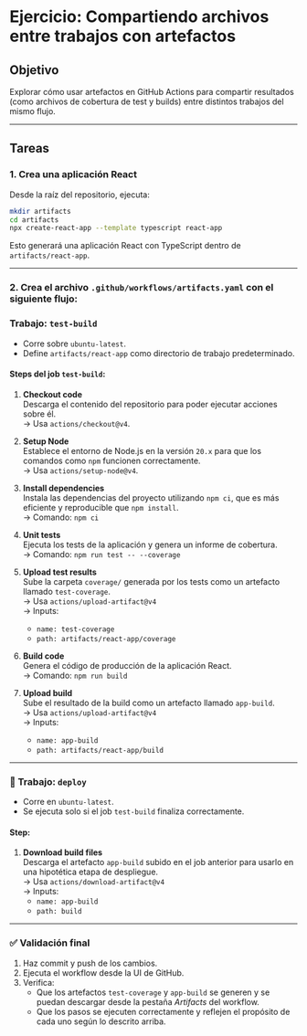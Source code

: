 # Ejercicio: Compartiendo archivos entre trabajos con artefactos

##  Objetivo

Explorar cómo usar artefactos en GitHub Actions para compartir resultados (como archivos de cobertura de test y builds) entre distintos trabajos del mismo flujo.

---

##  Tareas

### 1. Crea una aplicación React

Desde la raíz del repositorio, ejecuta:

```bash
mkdir artifacts
cd artifacts
npx create-react-app --template typescript react-app
```

Esto generará una aplicación React con TypeScript dentro de `artifacts/react-app`.

---

### 2. Crea el archivo `.github/workflows/artifacts.yaml` con el siguiente flujo:

###  Trabajo: `test-build`

- Corre sobre `ubuntu-latest`.
- Define `artifacts/react-app` como directorio de trabajo predeterminado.

#### Steps del job `test-build`:

1. **Checkout code**  
   Descarga el contenido del repositorio para poder ejecutar acciones sobre él.  
   → Usa `actions/checkout@v4`.

2. **Setup Node**  
   Establece el entorno de Node.js en la versión `20.x` para que los comandos como `npm` funcionen correctamente.  
   → Usa `actions/setup-node@v4`.

3. **Install dependencies**  
   Instala las dependencias del proyecto utilizando `npm ci`, que es más eficiente y reproducible que `npm install`.  
   → Comando: `npm ci`

4. **Unit tests**  
   Ejecuta los tests de la aplicación y genera un informe de cobertura.  
   → Comando: `npm run test -- --coverage`

5. **Upload test results**  
   Sube la carpeta `coverage/` generada por los tests como un artefacto llamado `test-coverage`.  
   → Usa `actions/upload-artifact@v4`  
   → Inputs:
   - `name: test-coverage`
   - `path: artifacts/react-app/coverage`

6. **Build code**  
   Genera el código de producción de la aplicación React.  
   → Comando: `npm run build`

7. **Upload build**  
   Sube el resultado de la build como un artefacto llamado `app-build`.  
   → Usa `actions/upload-artifact@v4`  
   → Inputs:
   - `name: app-build`
   - `path: artifacts/react-app/build`

---

### 🚀 Trabajo: `deploy`

- Corre en `ubuntu-latest`.
- Se ejecuta solo si el job `test-build` finaliza correctamente.

#### Step:

1. **Download build files**  
   Descarga el artefacto `app-build` subido en el job anterior para usarlo en una hipotética etapa de despliegue.  
   → Usa `actions/download-artifact@v4`  
   → Inputs:
   - `name: app-build`
   - `path: build`

---

### ✅ Validación final

1. Haz commit y push de los cambios.
2. Ejecuta el workflow desde la UI de GitHub.
3. Verifica:
   - Que los artefactos `test-coverage` y `app-build` se generen y se puedan descargar desde la pestaña *Artifacts* del workflow.
   - Que los pasos se ejecuten correctamente y reflejen el propósito de cada uno según lo descrito arriba.
